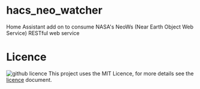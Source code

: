# hacs_neo_watcher
Home Assistant add on to consume NASA's NeoWs (Near Earth Object Web Service) RESTful web service

# Licence

![github licence](https://img.shields.io/badge/Licence-MIT-orange)
This project uses the MIT Licence, for more details see the <a href="/doc/LICENSE">licence</a> document.

